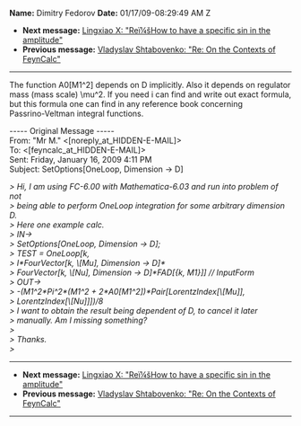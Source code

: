 **Name:** Dimitry Fedorov
**Date:** 01/17/09-08:29:49 AM Z

  - **Next message:** [Lingxiao X: "Reï¼šHow to have a specific sin in
    the amplitude"](0945.html)
  - **Previous message:** [Vladyslav Shtabovenko: "Re: On the Contexts
    of FeynCalc"](0943.html)

-----

The function A0[M1^2] depends on D implicitly. Also it depends
on regulator  
mass (mass scale) \\mu^2. If you need i can find and write out exact
formula,  
but this formula one can find in any reference book concerning  
Passrino-Veltman integral functions.  

\----- Original Message -----  
From: "Mr M."
\<[noreply_at_HIDDEN-E-MAIL]\>  
To:
\<[feyncalc_at_HIDDEN-E-MAIL]\>  
Sent: Friday, January 16, 2009 4:11 PM  
Subject: SetOptions[OneLoop, Dimension -\> D]  

*\> Hi, I am using FC-6.00 with Mathematica-6.03 and run into problem of
not*  
*\> being able to perform OneLoop integration for some arbitrary
dimension D.*  
*\> Here one example calc.*  
*\> IN-\>*  
*\> SetOptions[OneLoop, Dimension -\> D];*  
*\> TEST = OneLoop[k,*  
*\> I\*FourVector[k, \\[Mu], Dimension -\> D]\**  
*\> FourVector[k, \\[Nu], Dimension -\> D]\*FAD[{k,
M1}]] // InputForm*  
*\> OUT-\>*  
*\> -(M1^2\*Pi^2\*(M1^2 +
2\*A0[M1^2])\*Pair[LorentzIndex[\\[Mu]],*  
*\> LorentzIndex[\\[Nu]]])/8*  
*\> I want to obtain the result being dependent of D, to cancel it
later*  
*\> manually. Am I missing something?*  
*\>*  
*\> Thanks.*  
*\>*  

-----

  - **Next message:** [Lingxiao X: "Reï¼šHow to have a specific sin in
    the amplitude"](0945.html)
  - **Previous message:** [Vladyslav Shtabovenko: "Re: On the Contexts
    of FeynCalc"](0943.html)

-----

